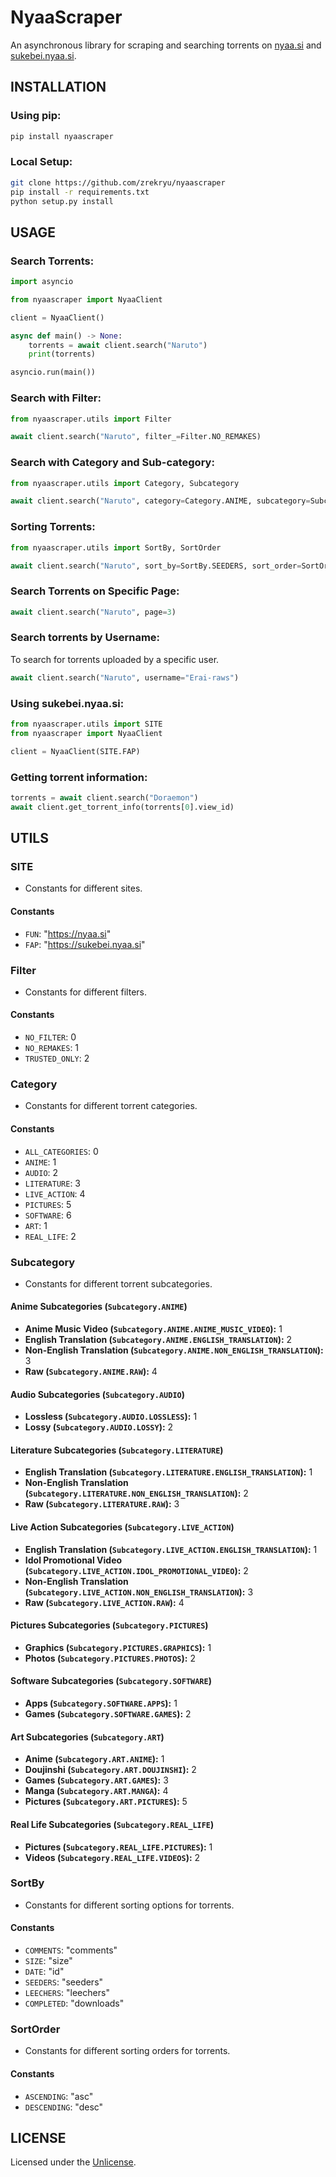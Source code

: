 # NyaaScraper
An asynchronous library for scraping and searching torrents on [nyaa.si](https://nyaa.si) and [sukebei.nyaa.si](https://sukebei.nyaa.si).

## INSTALLATION

### Using pip:
```bash
pip install nyaascraper
```

### Local Setup:
```bash
git clone https://github.com/zrekryu/nyaascraper
pip install -r requirements.txt
python setup.py install
```

## USAGE

### Search Torrents:
```py
import asyncio

from nyaascraper import NyaaClient

client = NyaaClient()

async def main() -> None:
    torrents = await client.search("Naruto")
    print(torrents)

asyncio.run(main())
```

### Search with Filter:
```py
from nyaascraper.utils import Filter

await client.search("Naruto", filter_=Filter.NO_REMAKES)
```

### Search with Category and Sub-category:
```py
from nyaascraper.utils import Category, Subcategory

await client.search("Naruto", category=Category.ANIME, subcategory=Subcategory.ANIME.RAW)
```

### Sorting Torrents:
```py
from nyaascraper.utils import SortBy, SortOrder

await client.search("Naruto", sort_by=SortBy.SEEDERS, sort_order=SortOrder.DESCENDING)
```

### Search Torrents on Specific Page:
```py
await client.search("Naruto", page=3)
```

### Search torrents by Username:
To search for torrents uploaded by a specific user.
```py
await client.search("Naruto", username="Erai-raws")
```

### Using sukebei.nyaa.si:
```py
from nyaascraper.utils import SITE
from nyaascraper import NyaaClient

client = NyaaClient(SITE.FAP)
```

### Getting torrent information:
```py
torrents = await client.search("Doraemon")
await client.get_torrent_info(torrents[0].view_id)
```

## UTILS

### SITE
- Constants for different sites.

#### Constants
- `FUN`: "https://nyaa.si"
- `FAP`: "https://sukebei.nyaa.si"

### Filter
- Constants for different filters.

#### Constants
- `NO_FILTER`: 0
- `NO_REMAKES`: 1
- `TRUSTED_ONLY`: 2

### Category
- Constants for different torrent categories.

#### Constants
- `ALL_CATEGORIES`: 0
- `ANIME`: 1
- `AUDIO`: 2
- `LITERATURE`: 3
- `LIVE_ACTION`: 4
- `PICTURES`: 5
- `SOFTWARE`: 6
- `ART`: 1
- `REAL_LIFE`: 2

### Subcategory
- Constants for different torrent subcategories.

#### Anime Subcategories (`Subcategory.ANIME`)
- **Anime Music Video (`Subcategory.ANIME.ANIME_MUSIC_VIDEO`):** 1
- **English Translation (`Subcategory.ANIME.ENGLISH_TRANSLATION`):** 2
- **Non-English Translation (`Subcategory.ANIME.NON_ENGLISH_TRANSLATION`):** 3
- **Raw (`Subcategory.ANIME.RAW`):** 4

#### Audio Subcategories (`Subcategory.AUDIO`)
- **Lossless (`Subcategory.AUDIO.LOSSLESS`):** 1
- **Lossy (`Subcategory.AUDIO.LOSSY`):** 2

#### Literature Subcategories (`Subcategory.LITERATURE`)
- **English Translation (`Subcategory.LITERATURE.ENGLISH_TRANSLATION`):** 1
- **Non-English Translation (`Subcategory.LITERATURE.NON_ENGLISH_TRANSLATION`):** 2
- **Raw (`Subcategory.LITERATURE.RAW`):** 3

#### Live Action Subcategories (`Subcategory.LIVE_ACTION`)
- **English Translation (`Subcategory.LIVE_ACTION.ENGLISH_TRANSLATION`):** 1
- **Idol Promotional Video (`Subcategory.LIVE_ACTION.IDOL_PROMOTIONAL_VIDEO`):** 2
- **Non-English Translation (`Subcategory.LIVE_ACTION.NON_ENGLISH_TRANSLATION`):** 3
- **Raw (`Subcategory.LIVE_ACTION.RAW`):** 4

#### Pictures Subcategories (`Subcategory.PICTURES`)
- **Graphics (`Subcategory.PICTURES.GRAPHICS`):** 1
- **Photos (`Subcategory.PICTURES.PHOTOS`):** 2

#### Software Subcategories (`Subcategory.SOFTWARE`)
- **Apps (`Subcategory.SOFTWARE.APPS`):** 1
- **Games (`Subcategory.SOFTWARE.GAMES`):** 2

#### Art Subcategories (`Subcategory.ART`)
- **Anime (`Subcategory.ART.ANIME`):** 1
- **Doujinshi (`Subcategory.ART.DOUJINSHI`):** 2
- **Games (`Subcategory.ART.GAMES`):** 3
- **Manga (`Subcategory.ART.MANGA`):** 4
- **Pictures (`Subcategory.ART.PICTURES`):** 5

#### Real Life Subcategories (`Subcategory.REAL_LIFE`)
- **Pictures (`Subcategory.REAL_LIFE.PICTURES`):** 1
- **Videos (`Subcategory.REAL_LIFE.VIDEOS`):** 2

### SortBy
- Constants for different sorting options for torrents.

#### Constants
- `COMMENTS`: "comments"
- `SIZE`: "size"
- `DATE`: "id"
- `SEEDERS`: "seeders"
- `LEECHERS`: "leechers"
- `COMPLETED`: "downloads"

### SortOrder
- Constants for different sorting orders for torrents.

#### Constants
- `ASCENDING`: "asc"
- `DESCENDING`: "desc"

## LICENSE
Licensed under the [Unlicense](https://unlicense.org/).